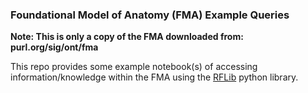 ### Foundational Model of Anatomy (FMA) Example Queries

**Note: This is only a copy of the FMA downloaded from: purl.org/sig/ont/fma**

This repo provides some example notebook(s) of accessing information/knowledge within the FMA using the [RFLib](https://github.com/RDFLib/rdflib/) python library.

